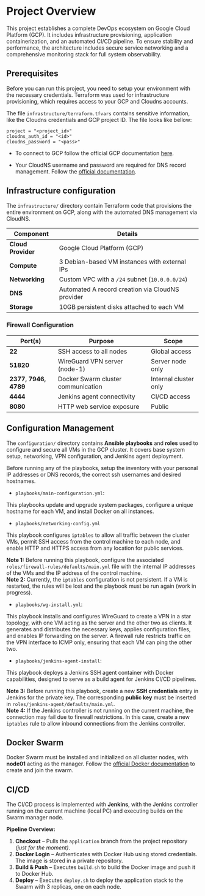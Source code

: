 
# Project Overview

This project establishes a complete DevOps ecosystem on Google Cloud Platform (GCP). It includes infrastructure provisioning, application containerization, and an automated CI/CD pipeline. To ensure stability and performance, the architecture includes secure service networking and a comprehensive monitoring stack for full system observability. 

## Prerequisites

Before you can run this project, you need to setup your environment with the necessary credentials. Terraform was used for infrastructure provisioning, which requires access to your GCP and Cloudns accounts.

The file `infrastructure/terraform.tfvars` contains sensitive information, like the Cloudns credentials and GCP project ID. The file looks like bellow:

```
project = "<project_id>"
cloudns_auth_id = "<id>"
cloudns_password = "<pass>"
```

- To connect to GCP follow the official GCP documentation [here](https://cloud.google.com/docs/authentication/gcloud).

- Your CloudNS username and password are required for DNS record management. Follow the [official documentation](https://www.cloudns.net/wiki/article/42/).

## Infrastructure configuration

The `infrastructure/` directory contain Terraform code that provisions the entire environment on GCP, along with the automated DNS management via CloudNS.


| Component         | Details |
|-------------------|---------|
| **Cloud Provider** | Google Cloud Platform (GCP) |
| **Compute**       | 3 Debian-based VM instances with external IPs |
| **Networking**    | Custom VPC with a `/24` subnet (`10.0.0.0/24`) |
| **DNS**           | Automated A record creation via CloudNS provider |
| **Storage**       | 10GB persistent disks attached to each VM |

### Firewall Configuration

| Port(s)         | Purpose | Scope |
|-----------------|---------|-------|
| **22**          | SSH access to all nodes | Global access |
| **51820**       | WireGuard VPN server (node-1) | Server node only |
| **2377, 7946, 4789** | Docker Swarm cluster communication | Internal cluster only |
| **4444**        | Jenkins agent connectivity | CI/CD access |
| **8080**        | HTTP web service exposure | Public |


## Configuration Management

The `configuration/` directory contains **Ansible playbooks** and **roles** used to configure and secure all VMs in the GCP cluster. It covers base system setup, networking, VPN configuration, and Jenkins agent deployment. 

Before running any of the playbooks, setup the inventory with your personal IP addresses or DNS records, the correct ssh usernames and desired hostnames.  

- `playbooks/main-configuration.yml`:

This playbooks update and upgrade system packages, configure a unique hostname for each VM, and install Docker on all instances.

- `playbooks/networking-config.yml`

This playbook configures `iptables` to allow all traffic between the cluster VMs, permit SSH access from the control machine to each node, and enable HTTP and HTTPS access from any location for public services.

**Note 1:** Before running this playbook, configure the associated `roles/firewall-rules/defaults/main.yml` file with the internal IP addresses of the VMs and the IP address of the control machine.  
**Note 2:** Currently, the `iptables` configuration is not persistent. If a VM is restarted, the rules will be lost and the playbook must be run again (work in progress).
- `playbooks/wg-install.yml`:

This playbook installs and configures WireGuard to create a VPN in a star topology, with one VM acting as the server and the other two as clients. It generates and distributes the necessary keys, applies configuration files, and enables IP forwarding on the server. A firewall rule restricts traffic on the VPN interface to ICMP only, ensuring that each VM can ping the other two.

- `playbooks/jenkins-agent-install`:

This playbook deploys a Jenkins SSH agent container with Docker capabilities, designed to serve as a build agent for Jenkins CI/CD pipelines.

**Note 3:** Before running this playbook, create a new **SSH credentials** entry in Jenkins for the private key. The corresponding **public key** must be inserted in `roles/jenkins-agent/defaults/main.yml`.  
**Note 4:** If the Jenkins controller is not running on the current machine, the connection may fail due to firewall restrictions. In this case, create a new `iptables` rule to allow inbound connections from the Jenkins controller.

## Docker Swarm

Docker Swarm must be installed and initialized on all cluster nodes, with **node01** acting as the manager. Follow the [official Docker documentation](https://docs.docker.com/engine/swarm/swarm-tutorial/create-swarm/) to create and join the swarm.


## CI/CD 

The CI/CD process is implemented with **Jenkins**, with the Jenkins controller running on the current machine (local PC) and executing builds on the Swarm manager node.

**Pipeline Overview:**
1. **Checkout** – Pulls the `application` branch from the project repository *(just for the moment)*.
2. **Docker Login** – Authenticates with Docker Hub using stored credentials. The image is stored in a private repository.
3. **Build & Push** – Executes `build.sh` to build the Docker image and push it to Docker Hub.
4. **Deploy** – Executes `deploy.sh` to deploy the application stack to the Swarm with 3 replicas, one on each node.
